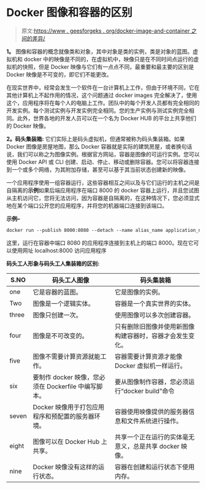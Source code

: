 # Docker 图像和容器的区别

> 原文:[https://www . geesforgeks . org/docker-image-and-container 之间的差异/](https://www.geeksforgeeks.org/difference-between-docker-image-and-container/)

**1。**
图像和容器的概念就像类和对象，其中对象是类的实例，类是对象的蓝图。虚拟机和 docker 中的映像是不同的，在虚拟机中，映像只是在不同时间点运行的虚拟机的快照，但是 Docker 映像与它们有一点点不同，最重要和最主要的区别是 Docker 映像是不可变的，即它们不能更改。

在现实世界中，经常会发生一个软件在一台计算机上工作，但由于环境不同，它在其他计算机上不起作用的情况，这个问题通过 docker images 完全解决了，使用这个，应用程序将在每个人的电脑上工作。团队中的每个开发人员都有完全相同的开发实例。每个测试实例与开发实例完全相同。您的生产实例与测试实例完全相同。此外，世界各地的开发人员可以在一个名为 Docker HUB 的平台上共享他们的 Docker 映像。

**2。码头集装箱:**
它们实际上是码头虚拟机，但通常被称为码头集装箱。如果 Docker 图像是房屋地图，那么 Docker 容器就是实际的建筑房屋，或者换句话说，我们可以称之为图像实例。根据官方网站，容器是图像的可运行实例。您可以使用 Docker API 或 CLI 创建、启动、停止、移动或删除容器。您可以将容器连接到一个或多个网络，为其附加存储，甚至可以基于其当前状态创建新的映像。

一个应用程序使用一组容器运行，这些容器相互之间以及与它们运行的主机之间是自隔离的**示例**如果后端应用程序在端口 8000 的 docker 容器上运行，并且您试图从主机访问它，您将无法访问，因为容器是自隔离的，在这种情况下，您必须显式地在某个端口公开您的应用程序，并将您的机器端口连接到该端口。

**示例–**

```html
docker run --publish 8000:8080 --detach --name alias_name application_name:1.0 
```

这里，运行在容器中端口 8080 的应用程序连接到主机上的端口 8000。现在它可以使用网址 localhost:8000 访问应用程序

**码头工人形象与码头工人集装箱的区别:**

<center>

| S.NO | 码头工人图像 | 码头集装箱 |
| --- | --- | --- |
| one | 它是容器的蓝图。 | 它是图像的实例。 |
| Two | 图像是一个逻辑实体。 | 容器是一个真实世界的实体。 |
| three | 图像只创建一次。 | 使用图像可以多次创建容器。 |
| four | 图像是不可改变的。 | 只有删除旧图像并使用新图像构建容器时，容器才会发生变化。 |
| five | 图像不需要计算资源就能工作。 | 容器需要计算资源才能像 Docker 虚拟机一样运行。 |
| six | 要制作 docker 映像，您必须在 Dockerfile 中编写脚本。 | 要从图像制作容器，您必须运行“docker build”命令 |
| seven | Docker 映像用于打包应用程序和预配置的服务器环境。 | 容器使用映像提供的服务器信息和文件系统进行操作。 |
| eight | 图像可以在 Docker Hub 上共享。 | 共享一个正在运行的实体毫无意义，总是共享 docker 映像。 |
| nine | Docker 映像没有这样的运行状态。 | 容器在创建和运行状态下使用内存。 |

</center>